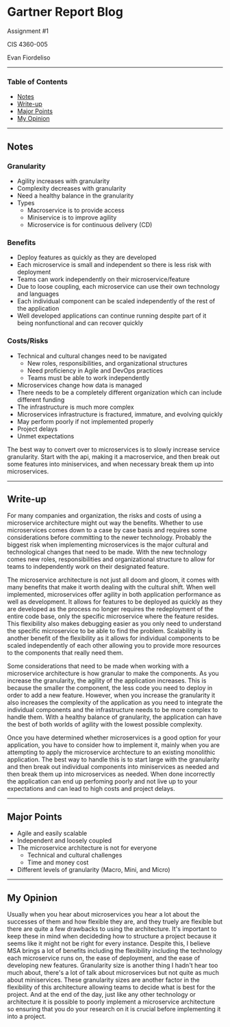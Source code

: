 # Gartner Report Blog

Assignment #1

CIS 4360-005

Evan Fiordeliso

---

### Table of Contents
* [Notes](#notes)
* [Write-up](#write-up)
* [Major Points](#major-points)
* [My Opinion](#my-opinion)

---

## Notes
### Granularity
* Agility increases with granularity
* Complexity decreases with granularity
* Need a healthy balance in the granularity
* Types
    * Macroservice is to provide access
    * Miniservice is to improve agility
    * Microservice is for continuous delivery (CD)
### Benefits
* Deploy features as quickly as they are developed
* Each microservice is small and independent so there is less risk with deployment
* Teams can work independently on their microservice/feature
* Due to loose coupling, each microservice can use their own technology and languages
* Each individual component can be scaled independently of the rest of the application
* Well developed applications can continue running despite part of it being nonfunctional and can recover quickly
### Costs/Risks
* Technical and cultural changes need to be navigated
    * New roles, responsibilities, and organizational structures
    * Need proficiency in Agile and DevOps practices
    * Teams must be able to work independently
* Microservices change how data is managed
* There needs to be a completely different organization which can include different funding
* The infrastructure is much more complex
* Microservices infrastructure is fractured, immature, and evolving quickly
* May perform poorly if not implemented properly
* Project delays
* Unmet expectations

The best way to convert over to microservices is to slowly increase service granularity. Start with the api, making it a macroservice, and then break out some features into miniservices, and when necessary break them up into microservices.

---
## Write-up
For many companies and organization, the risks and costs of using a
microservice architecture might out way the benefits. Whether to use
microservices comes down to a case by case basis and requires some
considerations before committing to the newer technology. Probably the
biggest risk when implementing microservices is the major cultural and
technological changes that need to be made. With the new technology comes
new roles, responsibilities and organizational structure to allow for
teams to independently work on their designated feature.

The microservice architecture is not just all doom and gloom, it comes with
many benefits that make it worth dealing with the cultural shift. When well
implemented, microservices offer agility in both application performance as
well as development. It allows for features to be deployed as quickly as
they are developed as the process no longer requires the redeployment of the
entire code base, only the specific microservice where the feature resides.
This flexibility also makes debugging easier as you only need to understand
the specific microservice to be able to find the problem. Scalability is
another benefit of the flexibility as it allows for individual components
to be scaled independently of each other allowing you to provide more
resources to the components that really need them.

Some considerations that need to be made when working with a microservice
architecture is how granular to make the components. As you increase the
granularity, the agility of the application increases. This is because the
smaller the component, the less code you need to deploy in order to add a
new feature. However, when you increase the granularity it also increases
the complexity of the application as you need to integrate the individual
components and the infrastructure needs to be more complex to handle them.
With a healthy balance of granularity, the application can have the best of
both worlds of agility with the lowest possible complexity.

Once you have determined whether microservices is a good option for your
application, you have to consider how to implement it, mainly when you
are attempting to apply the microservice archtecture to an existing
monolithic application. The best way to handle this is to start large
with the granularity and then break out individual components into
miniservices as needed and then break them up into microservices as
needed. When done incorrectly the application can end up perfoming poorly
and not live up to your expectations and can lead to high costs and
project delays.

---
## Major Points
* Agile and easily scalable
* Independent and loosely coupled
* The microservice architecture is not for everyone
    * Technical and cultural challenges
    * Time and money cost
* Different levels of granularity (Macro, Mini, and Micro)

---
## My Opinion
Usually when you hear about microservices you hear a lot about the successes
of them and how flexible they are, and they truely are flexible but there
are quite a few drawbacks to using the architecture. It's important to keep
these in mind when decideding how to structure a project because it seems
like it might not be right for every instance. Despite this, I believe MSA
brings a lot of benefits including the flexibility including the technology
each microservice runs on, the ease of deployment, and the ease of
developing new features. Granularity size is another thing I hadn't hear too
much about, there's a lot of talk about microservices but not quite as much
about miniservices. These granularity sizes are another factor in the
flexibility of this architecture allowing teams to decide what is best for
the project. And at the end of the day, just like any other technology or
architecture it is possible to poorly implement a microservice architecture
so ensuring that you do your research on it is crucial before implementing
it into a project.